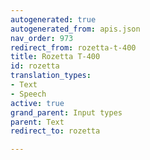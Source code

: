```yaml
---
autogenerated: true
autogenerated_from: apis.json
nav_order: 973
redirect_from: rozetta-t-400
title: Rozetta T-400
id: rozetta
translation_types:
- Text
- Speech
active: true
grand_parent: Input types
parent: Text
redirect_to: rozetta

---
```


